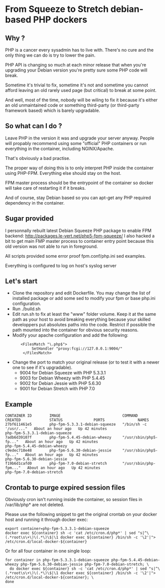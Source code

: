 # From Squeeze to Stretch debian-based PHP dockers


## Why ?

PHP is a cancer every sysadmin has to live with. There's no cure and the only thing we can do is try to lower the pain.

PHP API is changing so much at each minor release that when you're upgrading your Debian version you're pretty sure some PHP code will break.

Sometime it's trivial to fix, sometime it's not and sometime you cannot afford leaving an old rarely used page (but critical) to break at some point.

And well, most of the time, nobody will be wiling to fix it because it's either an old unmaintained code or something third-party (or third-party framework based) which is barely upgradable.


## So what can I do ?

Leave PHP in the version it was and upgrade your server anyway. People will propably recommend using some "official" PHP containers or run everything in the container, including NGINX/Apache.

That's obviously a bad practise.

The proper way of doing this is to only interpret PHP inside the container using PHP-FPM. Everything else should stay on the host.

FPM master process should be the entrypoint of the container so docker will take care of restarting it if it breaks.

And of course, stay Debian based so you can apt-get any PHP required dependency in the container.


## Sugar provided

I personnally rebuilt latest Debian Squeeze PHP package to enable FPM backend: http://packages.le-vert.net/php5-fpm-squeeze/
I also hacked a bit to get main FMP master process to container entry point because this old version was not able to run in foreground.

All scripts provided some error proof fpm.conf/php.ini sed examples.

Everything is configured to log on host's syslog server


## Let's start

* Clone the repository and edit Dockerfile. You may change the list of installed package or add some sed to modify your fpm or base php.ini configuration.
* Run ./build.sh
* Edit run.sh to fix at least the "www" folder volume. Keep it at the same path as your host to avoid breaking everything because your skilled developpers put absolutes paths into the code. Restrict if possible the path mounted into the container for obvious security reasons.
* Modify your apache configuration and add the following:
```
       <FilesMatch "\.php$">
            SetHandler "proxy:fcgi://127.0.0.1:9004/"
        </FilesMatch>
```
* Change the port to match your original release (or to test it with a newer one to see if it's upgradable).
  * 9004 for Debian Squeeze with PHP 5.3.3.1
  * 9003 for Debian Wheezy with PHP 5.4.45
  * 9002 for Debian Jessie with PHP 5.6.30
  * 9001 for Debian Stretch with PHP 7.0
  
## Example

```
CONTAINER ID        IMAGE                            COMMAND                  CREATED             STATUS              PORTS               NAMES
27bf611461e5        php-fpm-5.3.3.1-debian-squeeze   "/bin/sh -c '/usr/..."   About an hour ago   Up 42 minutes                           php-fpm-5.3.3.1-debian-squeeze
7adb6d39107f        php-fpm-5.4.45-debian-wheezy     "/usr/sbin/php5-fp..."   About an hour ago   Up 42 minutes                           php-fpm-5.4.45-debian-wheezy
c9edec718e48        php-fpm-5.6.30-debian-jessie     "/usr/sbin/php5-fp..."   About an hour ago   Up 42 minutes                           php-fpm-5.6.30-debian-jessie
f19b6d1cafd0        php-fpm-7.0-debian-stretch       "/usr/sbin/php-fpm..."   About an hour ago   Up 42 minutes                           php-fpm-7.0-debian-stretch
```

## Crontab to purge expired session files

Obviously cron isn't running inside the container, so session files in /var/lib/php\* are not deleted.

Please use the following snippet to get the original crontab on your docker host and running it through docker exec:

```
export container=php-fpm-5.3.3.1-debian-squeeze
docker exec ${container} sh -c 'cat /etc/cron.d/php*' | sed "s|^\(.*root\s\+\)\(.*\)\$|\1 docker exec ${container} /bin/sh -c '\2'|"> /etc/cron.d/local-docker-${container}
```

Or for all four container in one single loop:

```
for container in php-fpm-5.3.3.1-debian-squeeze php-fpm-5.4.45-debian-wheezy php-fpm-5.6.30-debian-jessie php-fpm-7.0-debian-stretch; \
  do docker exec ${container} sh -c 'cat /etc/cron.d/php*' | sed "s|^\(.*root\s\+\)\(.*\)\$|\1 docker exec ${container} /bin/sh -c '\2'|"> /etc/cron.d/local-docker-${container}; \
done
```
